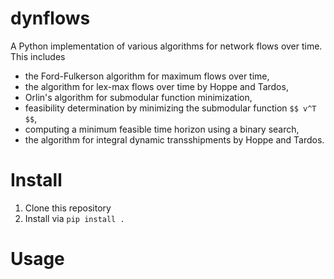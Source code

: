# dynflows
A Python implementation of various algorithms for network flows over time. This includes
- the Ford-Fulkerson algorithm for maximum flows over time,
- the algorithm for lex-max flows over time by Hoppe and Tardos,
- Orlin's algorithm for submodular function minimization,
- feasibility determination by minimizing the submodular function ``$$ v^T $$``,
- computing a minimum feasible time horizon using a binary search,
- the algorithm for integral dynamic transshipments by Hoppe and Tardos.

# Install
1. Clone this repository
2. Install via `pip install .`

# Usage


